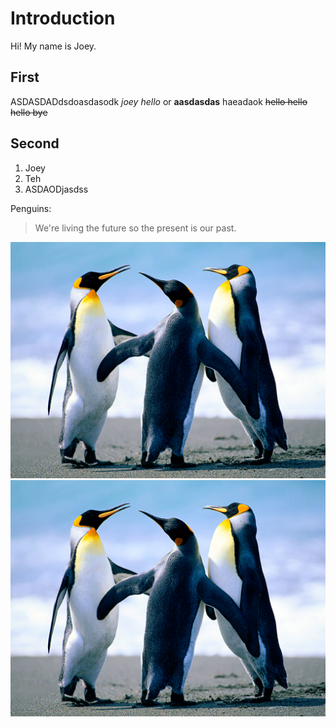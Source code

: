 # Introduction

Hi! My name is Joey. 

## First

ASDASDADdsdoasdasodk _joey hello_ or **aasdasdas** haeadaok ~~hello hello hello bye~~

## Second

1. Joey
2. Teh
3. ASDAODjasdss

Penguins: 
> We're living the future so
> the present is our past.

![gras](imgs/Penguins.jpg) ![gras](imgs/Penguins.jpg)
